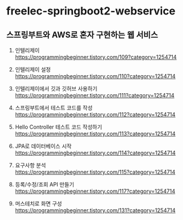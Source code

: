 # freelec-springboot2-webservice
<h2>스프링부트와 AWS로 혼자 구현하는 웹 서비스</h2>
<p>

  
1. 인텔리제이<br>
https://programmingbeginner.tistory.com/109?category=1254714

  
2. 인텔리제이 설정<br>
https://programmingbeginner.tistory.com/110?category=1254714

3. 인텔리제이에서 깃과 깃허브 사용하기<br>
https://programmingbeginner.tistory.com/111?category=1254714

4. 스프링부트에서 테스트 코드를 작성<br>
https://programmingbeginner.tistory.com/112?category=1254714

5. Hello Controller 테스트 코드 작성하기<br>
https://programmingbeginner.tistory.com/113?category=1254714

6. JPA로 데이터베이스 시작<br>
https://programmingbeginner.tistory.com/114?category=1254714

7. 요구사항 분석<br>
https://programmingbeginner.tistory.com/115?category=1254714

8. 등록/수정/조회 API 만들기<br>
https://programmingbeginner.tistory.com/117?category=1254714

9. 머스테치로 화면 구성<br>
https://programmingbeginner.tistory.com/131?category=1254714
</p>
